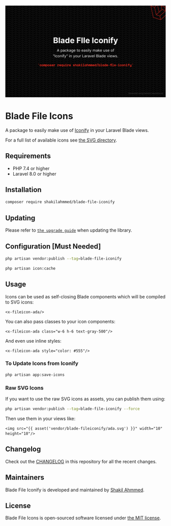<p align="center">
    <img src="./Blade_FIle_Iconify.png" width="1280" title="Social Card Blade File Icons">
</p>

# Blade File Icons

A package to easily make use of [Iconify](https://github.com/iconify) in your Laravel Blade views.

For a full list of available icons see [the SVG directory](resources/svg).

## Requirements

- PHP 7.4 or higher
- Laravel 8.0 or higher

## Installation

```bash
composer require shakilahmmed/blade-file-iconify
```

## Updating

Please refer to [`the upgrade guide`](UPGRADE.md) when updating the library.

## Configuration [Must Needed]
```bash
php artisan vendor:publish --tag=blade-file-iconify
```

```bash
php artisan icon:cache
```

## Usage

Icons can be used as self-closing Blade components which will be compiled to SVG icons:

```blade
<x-fileicon-ada/>
```

You can also pass classes to your icon components:

```blade
<x-fileicon-ada class="w-6 h-6 text-gray-500"/>
```

And even use inline styles:

```blade
<x-fileicon-ada style="color: #555"/>
```

### To Update Icons from Iconify

```bash
php artisan app:save-icons
```

### Raw SVG Icons

If you want to use the raw SVG icons as assets, you can publish them using:

```bash
php artisan vendor:publish --tag=blade-file-iconify --force
```

Then use them in your views like:

```blade
<img src="{{ asset('vendor/blade-fileiconify/ada.svg') }}" width="10" height="10"/>
```

## Changelog

Check out the [CHANGELOG](CHANGELOG.md) in this repository for all the recent changes.

## Maintainers

Blade File Iconify is developed and maintained by [Shakil Ahmmed](https://github.com/ShakilAhmmed).

## License

Blade File Icons is open-sourced software licensed under [the MIT license](LICENSE.md).
